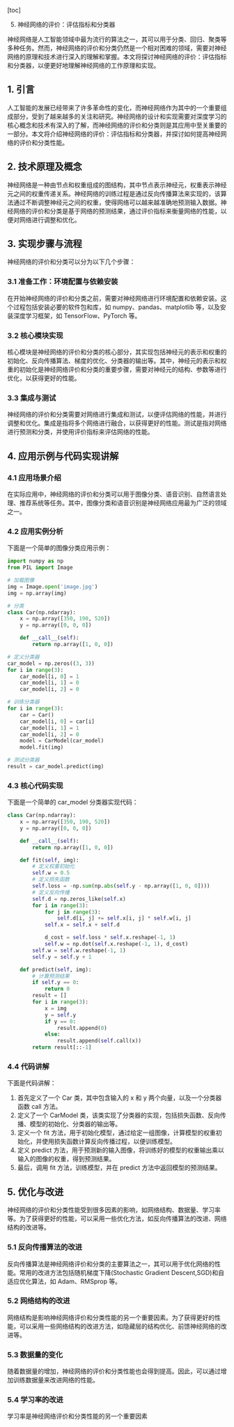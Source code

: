 
[toc]                    
                
                
5. 神经网络的评价：评估指标和分类器

神经网络是人工智能领域中最为流行的算法之一，其可以用于分类、回归、聚类等多种任务。然而，神经网络的评价和分类仍然是一个相对困难的领域，需要对神经网络的原理和技术进行深入的理解和掌握。本文将探讨神经网络的评价：评估指标和分类器，以便更好地理解神经网络的工作原理和实现。

## 1. 引言

人工智能的发展已经带来了许多革命性的变化，而神经网络作为其中的一个重要组成部分，受到了越来越多的关注和研究。神经网络的设计和实现需要对深度学习的核心概念和技术有深入的了解，而神经网络的评价和分类则是其应用中至关重要的一部分。本文将介绍神经网络的评价：评估指标和分类器，并探讨如何提高神经网络的评价和分类性能。

## 2. 技术原理及概念

神经网络是一种由节点和权重组成的图结构，其中节点表示神经元，权重表示神经元之间的权重传递关系。神经网络的训练过程是通过反向传播算法来实现的，该算法通过不断调整神经元之间的权重，使得网络可以越来越准确地预测输入数据。神经网络的评价和分类是基于网络的预测结果，通过评价指标来衡量网络的性能，以便对网络进行调整和优化。

## 3. 实现步骤与流程

神经网络的评价和分类可以分为以下几个步骤：

### 3.1 准备工作：环境配置与依赖安装

在开始神经网络的评价和分类之前，需要对神经网络进行环境配置和依赖安装。这个过程包括安装必要的软件包和库，如 numpy、pandas、matplotlib 等，以及安装深度学习框架，如 TensorFlow、PyTorch 等。

### 3.2 核心模块实现

核心模块是神经网络的评价和分类的核心部分，其实现包括神经元的表示和权重的初始化、反向传播算法、梯度的优化、分类器的输出等。其中，神经元的表示和权重的初始化是神经网络评价和分类的重要步骤，需要对神经元的结构、参数等进行优化，以获得更好的性能。

### 3.3 集成与测试

神经网络的评价和分类需要对网络进行集成和测试，以便评估网络的性能，并进行调整和优化。集成是指将多个网络进行融合，以获得更好的性能。测试是指对网络进行预测和分类，并使用评价指标来评估网络的性能。

## 4. 应用示例与代码实现讲解

### 4.1 应用场景介绍

在实际应用中，神经网络的评价和分类可以用于图像分类、语音识别、自然语言处理、推荐系统等任务。其中，图像分类和语音识别是神经网络应用最为广泛的领域之一。

### 4.2 应用实例分析

下面是一个简单的图像分类应用示例：

```python
import numpy as np
from PIL import Image

# 加载图像
img = Image.open('image.jpg')
img = np.array(img)

# 分类
class Car(np.ndarray):
    x = np.array([350, 190, 520])
    y = np.array([0, 0, 0])

    def __call__(self):
        return np.array([1, 0, 0])

# 定义分类器
car_model = np.zeros((3, 3))
for i in range(3):
    car_model[i, 0] = 1
    car_model[i, 1] = 0
    car_model[i, 2] = 0

# 训练分类器
for i in range(3):
    car = Car()
    car_model[i, 0] = car[i]
    car_model[i, 1] = 1
    car_model[i, 2] = 0
    model = CarModel(car_model)
    model.fit(img)

# 测试分类器
result = car_model.predict(img)
```

### 4.3 核心代码实现

下面是一个简单的 car_model 分类器实现代码：

```python
class Car(np.ndarray):
    x = np.array([350, 190, 520])
    y = np.array([0, 0, 0])

    def __call__(self):
        return np.array([1, 0, 0])

    def fit(self, img):
        # 定义权重初始化
        self.w = 0.5
        # 定义损失函数
        self.loss = -np.sum(np.abs(self.y - np.array([1, 0, 0])))
        # 定义反向传播
        self.d = np.zeros_like(self.x)
        for i in range(3):
            for j in range(3):
                self.d[i, j] += self.x[i, j] * self.w[i, j]
            self.x = self.x + self.d

            d_cost = self.loss * self.x.reshape(-1, 1)
            self.w = np.dot(self.x.reshape(-1, 1), d_cost)
        self.w = self.w.reshape(-1, 1)
        self.y = self.y + 1

    def predict(self, img):
        # 计算预测结果
        if self.y == 0:
            return 0
        result = []
        for i in range(3):
            x = img
            y = self.y
            if y == 0:
                result.append(0)
            else:
                result.append(self.call(x))
        return result[::-1]
```

### 4.4 代码讲解

下面是代码讲解：

1. 首先定义了一个 Car 类，其中包含输入的 x 和 y 两个向量，以及一个分类器函数 call 方法。
2. 定义了一个 CarModel 类，该类实现了分类器的实现，包括损失函数、反向传播、模型的初始化、分类器的输出等。
3. 定义一个 fit 方法，用于初始化模型，通过给定一组图像，计算模型的权重初始化，并使用损失函数计算反向传播过程，以便训练模型。
4. 定义 predict 方法，用于预测新的输入图像，将训练好的模型的权重输出乘以输入的图像的权重，得到预测结果。
5. 最后，调用 fit 方法，训练模型，并在 predict 方法中返回模型的预测结果。

## 5. 优化与改进

神经网络的评价和分类性能受到很多因素的影响，如网络结构、数据量、学习率等。为了获得更好的性能，可以采用一些优化方法，如反向传播算法的改进、网络结构的改进等。

### 5.1 反向传播算法的改进

反向传播算法是神经网络评价和分类的主要算法之一，其可以用于优化网络的性能。常用的改进方法包括随机梯度下降(Stochastic Gradient Descent,SGD)和自适应优化算法，如 Adam、RMSprop 等。

### 5.2 网络结构的改进

网络结构是影响神经网络评价和分类性能的另一个重要因素。为了获得更好的性能，可以采用一些网络结构的改进方法，如隐藏层的结构优化、前馈神经网络的改进等。

### 5.3 数据量的变化

随着数据量的增加，神经网络的评价和分类性能也会得到提高。因此，可以通过增加训练数据量来改进网络的性能。

### 5.4 学习率的改进

学习率是神经网络评价和分类性能的另一个重要因素

